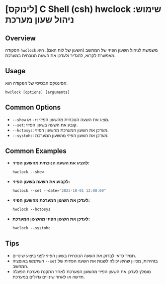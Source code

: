 # [לינוקס] C Shell (csh) hwclock שימוש: ניהול שעון מערכת

## Overview
הפקודה `hwclock` משמשת לניהול השעון הפיזי של המחשב (השעון של לוח האם). היא מאפשרת לקרוא, להגדיר ולעדכן את השעה הנוכחית במערכת.

## Usage
הסינטקס הבסיסי של הפקודה הוא:
```
hwclock [options] [arguments]
```

## Common Options
- `--show` או `-r`: מציג את השעה הנוכחית מהשעון הפיזי.
- `--set`: קובע את השעה בשעון הפיזי.
- `--hctosys`: מעדכן את השעון המערכת מהשעון הפיזי.
- `--systohc`: מעדכן את השעון הפיזי מהשעון המערכת.

## Common Examples
- **להציג את השעה הנוכחית מהשעון הפיזי:**
  ```csh
  hwclock --show
  ```

- **לקבוע את השעה בשעון הפיזי:**
  ```csh
  hwclock --set --date="2023-10-01 12:00:00"
  ```

- **לעדכן את השעון המערכת מהשעון הפיזי:**
  ```csh
  hwclock --hctosys
  ```

- **לעדכן את השעון הפיזי מהשעון המערכת:**
  ```csh
  hwclock --systohc
  ```

## Tips
- תמיד כדאי לבדוק את השעה הנוכחית בשעון הפיזי לפני ביצוע שינויים.
- השתמש באופציה `--set` בזהירות, מכיוון שהיא יכולה לשנות את השעה הפיזית של המחשב.
- מומלץ לעדכן את השעון הפיזי מהשעון המערכת לאחר התקנת מערכת הפעלה חדשה או לאחר שינויים גדולים במערכת.